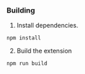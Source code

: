 ### Building
1. Install dependencies.
```
npm install
```
2. Build the extension
```
npm run build
```


